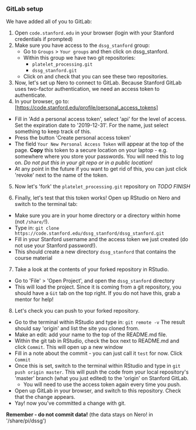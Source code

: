 
### GitLab setup

We have added all of you to GitLab:
1. Open `code.stanford.edu` in your browser (login with your Stanford credentials if prompted)
2. Make sure you have access to the `dssg_stanford` group: 
   - Go to `Groups` > `Your groups` and then click on dssg_stanford.
   - Within this group we have two git repositories:
     + `platelet_processing.git`
     + `dssg_stanford.git`
   - Click on and check that you can see these two repositories.
3. Now, let's set up Nero to connect to GitLab. Because Stanford GitLab uses two-factor authentication, we need an access token to authenticate.
4. In your browser, go to: [https://code.stanford.edu/profile/personal_access_tokens]
  - Fill in 'Add a personal access token', select 'api' for the level of access. Set the expiration date to '2019-12-31'. For the name, just select something to keep track of this.
  - Press the button 'Create personal access token'
  - The field `Your New Personal Access Token` will appear at the top of the page. **Copy** this token to a secure location on your laptop - e.g. somewhere where you store your passwords. You will need this to log on. 
  *Do not put this in your git repo or in a public location!*
  - At any point in the future if you want to get rid of this, you can just click 'revoke' next to the name of the token.

5. Now let's 'fork' the `platelet_processing.git` repository on 
*TODO FINISH*

6. Finally, let's test that this token works! Open up RStudio on Nero and switch to the terminal tab:  
  - Make sure you are in your home directory or a directory within home (not `/share/`!).
  - Type in: `git clone https://code.stanford.edu/dssg_stanford/dssg_stanford.git`
  - Fill in your Stanford username and the access token we just created (do not use your Stanford password!). 
  - This should create a new directory `dssg_stanford` that contains the course material

7. Take a look at the contents of your forked repository in RStudio.
  - Go to 'File' > 'Open Project', and open the `dssg_stanford` directory 
  - This will load the project. Since it is coming from a git repository, you should have a `Git` tab on the top right. If you do not have this, grab a mentor for help!

8. Let's check you can push to your forked repository.
  - Go to the terminal within RStudio and type in: `git remote -v`
  The result should say 'origin' and list the site you cloned from. 
  - Make an edit: add your name to the top of the README.md file.
  - Within the git tab in RStudio, check the box next to README.md and click `Commit`. This will open up a new window
  - Fill in a note about the commit - you can just call it `test` for now. Click `Commit`
  - Once this is set, switch to the terminal within RStudio and type in `git push origin master`. This will push the code from your local repository's 'master' branch (what you just edited) to the 'origin' on Stanford GitLab.
     - You will need to use the access token again every time you push.
   - Open up GitLab in your browser, and switch to this repository. Check that the change appears.
   - Yay! now you've committed a change with git. 

**Remember - do not commit data!** (the data stays on Nero! in '/share/pi/dssg')
